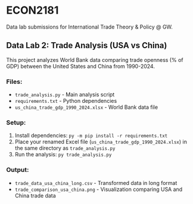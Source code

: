 # ECON2181
Data lab submissions for International Trade Theory &amp; Policy @ GW.

## Data Lab 2: Trade Analysis (USA vs China)

This project analyzes World Bank data comparing trade openness (% of GDP) between the United States and China from 1990-2024.

### Files:
- `trade_analysis.py` - Main analysis script
- `requirements.txt` - Python dependencies
- `us_china_trade_gdp_1990_2024.xlsx` - World Bank data file

### Setup:
1. Install dependencies: `py -m pip install -r requirements.txt`
2. Place your renamed Excel file (`us_china_trade_gdp_1990_2024.xlsx`) in the same directory as `trade_analysis.py`
3. Run the analysis: `py trade_analysis.py`

### Output:
- `trade_data_usa_china_long.csv` - Transformed data in long format
- `trade_comparison_usa_china.png` - Visualization comparing USA and China trade data
